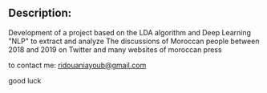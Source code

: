 ## Description:
Development of a project based on the LDA algorithm and Deep Learning "NLP" to extract and analyze The discussions of Moroccan people between 2018 and 2019 on Twitter and many websites of moroccan press

to contact me: ridouaniayoub@gmail.com

good luck
